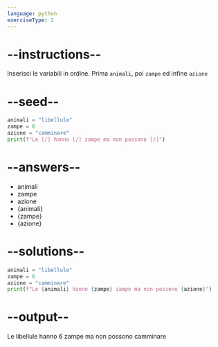```yaml
---
language: python
exerciseType: 2
---
```


# --instructions--

Inserisci le variabili in ordine.
Prima `animali`, poi `zampe` ed infine `azione`

# --seed--

```python
animali = "libellule"
zampe = 6
azione = "camminare"
print(f"Le [/] hanno [/] zampe ma non possono [/]")
```

# --answers--

- animali
- zampe
- azione
- {animali}
- {zampe}
- {azione}

# --solutions--

```python
animali = "libellule"
zampe = 6
azione = "camminare"
print(f"Le {animali} hanno {zampe} zampe ma non possono {azione}")
```

# --output--

Le libellule hanno 6 zampe ma non possono camminare
